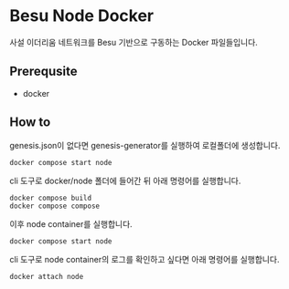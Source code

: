 # Besu Node Docker
사설 이더리움 네트워크를 Besu 기반으로 구동하는 Docker 파일들입니다.

## Prerequsite
- docker

## How to
genesis.json이 없다면 genesis-generator를 실행하여 로컬폴더에 생성합니다.
```
docker compose start node
```

cli 도구로 docker/node 폴더에 들어간 뒤 아래 명령어를 실행합니다.
```
docker compose build
docker compose compose
```

이후 node container를 실행합니다.
```
docker compose start node
```

cli 도구로 node container의 로그를 확인하고 싶다면 아래 명령어를 실행합니다.
```
docker attach node
```